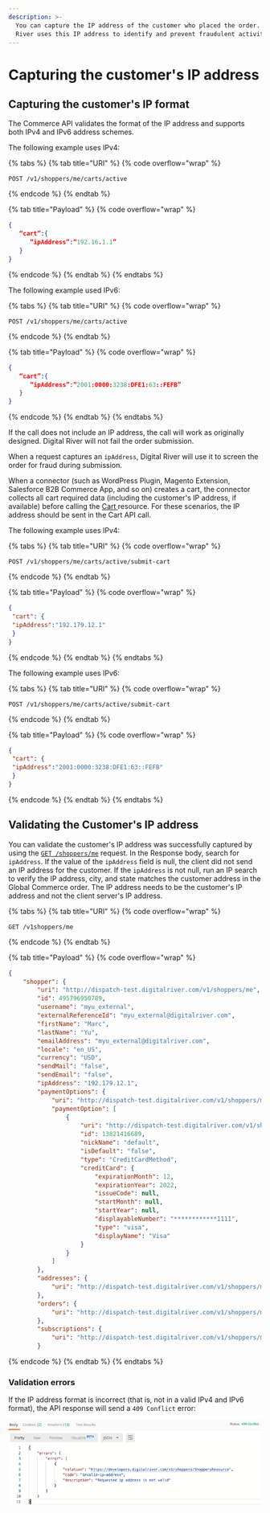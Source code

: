 ```yaml
---
description: >-
  You can capture the IP address of the customer who placed the order.  Digital
  River uses this IP address to identify and prevent fraudulent activities.
---
```


# Capturing the customer's IP address

## Capturing the customer's IP format&#x20;

The Commerce API validates the format of the IP address and supports both IPv4 and IPv6 address schemes.

The following example uses IPv4:

{% tabs %}
{% tab title="URI" %}
{% code overflow="wrap" %}
```http
POST /v1/shoppers/me/carts/active
```
{% endcode %}
{% endtab %}

{% tab title="Payload" %}
{% code overflow="wrap" %}
```json
{
   “cart”:{
      “ipAddress”:“192.16.1.1”
   }
}
```
{% endcode %}
{% endtab %}
{% endtabs %}

The following example used IPv6:

{% tabs %}
{% tab title="URI" %}
{% code overflow="wrap" %}
```http
POST /v1/shoppers/me/carts/active
```
{% endcode %}
{% endtab %}

{% tab title="Payload" %}
{% code overflow="wrap" %}
```json
{
   “cart”:{
      “ipAddress”:“2001:0000:3238:DFE1:63::FEFB”
   }
}
```
{% endcode %}
{% endtab %}
{% endtabs %}

If the call does not include an IP address, the call will work as originally designed. Digital River will not fail the order submission.

When a request captures an `ipAddress`, Digital River will use it to screen the order for fraud during submission.

When a connector (such as WordPress Plugin, Magento Extension, Salesforce B2B Commerce App, and so on) creates a cart, the connector collects all cart required data (including the customer's IP address, if available) before calling the [Cart ](https://www.digitalriver.com/docs/commerce-api-reference/#tag/Apply-Shopper)resource. For these scenarios, the IP address should be sent in the Cart API call.

The following example uses IPv4:

{% tabs %}
{% tab title="URI" %}
{% code overflow="wrap" %}
```http
POST /v1/shoppers/me/carts/active/submit-cart
```
{% endcode %}
{% endtab %}

{% tab title="Payload" %}
{% code overflow="wrap" %}
```json
{
 "cart": {
 "ipAddress":"192.179.12.1"
 }
}
```
{% endcode %}
{% endtab %}
{% endtabs %}

The following example uses IPv6:

{% tabs %}
{% tab title="URI" %}
{% code overflow="wrap" %}
```http
POST /v1/shoppers/me/carts/active/submit-cart
```
{% endcode %}
{% endtab %}

{% tab title="Payload" %}
{% code overflow="wrap" %}
```json
{
 "cart": {
 "ipAddress":"2001:0000:3238:DFE1:63::FEFB"
 }
}
```
{% endcode %}
{% endtab %}
{% endtabs %}

## Validating the Customer's IP address

You can validate the customer's IP address was successfully captured by using the [`GET /shoppers/me`](https://www.digitalriver.com/docs/commerce-api-reference/#tag/Shoppers/paths/\~1v1\~1shoppers\~1me/get) request. In the Response body, search for `ipAddress`. If the value of the `ipAddress` field is null, the client did not send an IP address for the customer. If the `ipAddress` is not null, run an IP search to verify the IP address, city, and state matches the customer address in the Global Commerce order. The IP address needs to be the customer's IP address and not the client server's IP address.

{% tabs %}
{% tab title="URI" %}
{% code overflow="wrap" %}
```http
GET /v1shoppers/me 
```
{% endcode %}
{% endtab %}

{% tab title="Payload" %}
{% code overflow="wrap" %}
```json
{
    "shopper": {
        "uri": "http://dispatch-test.digitalriver.com/v1/shoppers/me",
        "id": 495796950789,
        "username": "myu_external",
        "externalReferenceId": "myu_external@digitalriver.com",
        "firstName": "Marc",
        "lastName": "Yu",
        "emailAddress": "myu_external@digitalriver.com",
        "locale": "en_US",
        "currency": "USD",
        "sendMail": "false",
        "sendEmail": "false",
        "ipAddress": "192.179.12.1",
        "paymentOptions": {
            "uri": "http://dispatch-test.digitalriver.com/v1/shoppers/me/payment-options",
            "paymentOption": [
                {
                    "uri": "http://dispatch-test.digitalriver.com/v1/shoppers/me/payment-options/13821416689",
                    "id": 13821416689,
                    "nickName": "default",
                    "isDefault": "false",
                    "type": "CreditCardMethod",
                    "creditCard": {
                        "expirationMonth": 12,
                        "expirationYear": 2022,
                        "issueCode": null,
                        "startMonth": null,
                        "startYear": null,
                        "displayableNumber": "************1111",
                        "type": "visa",
                        "displayName": "Visa"
                    }
                }
            ]
        },
        "addresses": {
            "uri": "http://dispatch-test.digitalriver.com/v1/shoppers/me/addresses"
        },
        "orders": {
            "uri": "http://dispatch-test.digitalriver.com/v1/shoppers/me/orders"
        },
        "subscriptions": {
            "uri": "http://dispatch-test.digitalriver.com/v1/shoppers/me/subscriptions"
        }
```
{% endcode %}
{% endtab %}
{% endtabs %}

### Validation errors

If the IP address format is incorrect (that is, not in a valid IPv4 and IPv6 format), the API response will send a `409 Conflict` error:

![409 Conflict error](<../../.gitbook/assets/409-conflict-error-invalid-ip-address (2) (1) (1).png>)
